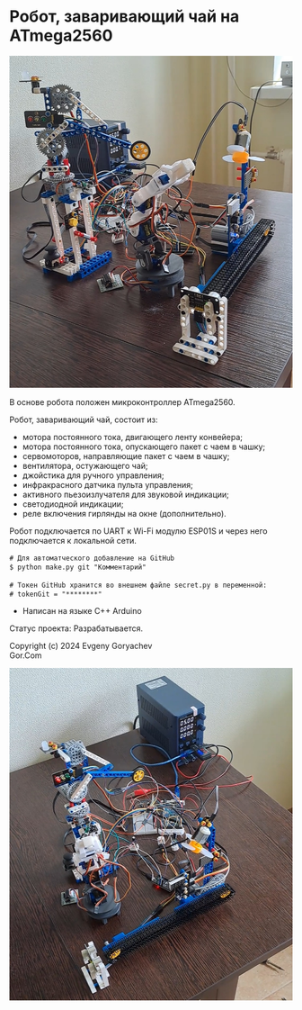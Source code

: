 # Робот, заваривающий чай на ATmega2560

![img/COFFEE-2.jpg](img/COFFEE-2.jpg)

В основе робота положен микроконтроллер ATmega2560.

Робот, заваривающий чай, состоит из:
- мотора постоянного тока, двигающего ленту конвейера;
- мотора постоянного тока, опускающего пакет с чаем в чашку;
- сервомоторов, направляющие пакет с чаем в чашку;
- вентилятора, остужающего чай;
- джойстика для ручного управления;
- инфракрасного датчика пульта управления;
- активного пьезоизлучателя для звуковой индикации;
- светодиодной индикации;
- реле включения гирлянды на окне (дополнительно).

Робот подключается по UART к Wi-Fi модулю ESP01S и через него подключается к локальной сети.

```
# Для автоматческого добавление на GitHub
$ python make.py git "Комментарий"

# Токен GitHub хранится во внешнем файле secret.py в переменной:
# tokenGit = "********"
```

- Написан на языке C++ Arduino

Статус проекта: Разрабатывается.


Copyright (c) 2024 Evgeny Goryachev  
Gor.Com 

![img/COFFEE-1.jpg](img/COFFEE-1.jpg)